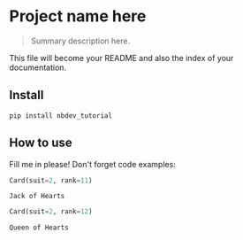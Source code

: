 # Project name here
> Summary description here.


This file will become your README and also the index of your documentation.

## Install

`pip install nbdev_tutorial`

## How to use

Fill me in please! Don't forget code examples:

```python
Card(suit=2, rank=11)
```




    Jack of Hearts



```python
Card(suit=2, rank=12)
```




    Queen of Hearts


